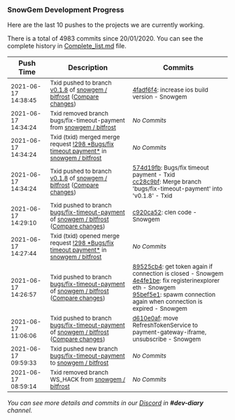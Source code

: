 
### SnowGem Development Progress

Here are the last 10 pushes to the projects we are currently working.

There is a total of 4983 commits since 20/01/2020. You can see the complete history in
 [Complete_list.md](Complete_list.md) file.

| Push Time | Description | Commits |
| --- | --- | --- |
| <sub>2021-06-17 14:38:45</sub> | <sub>Txid pushed to branch [v0\.1\.8](https://gitlab.com/snowgem/bitfrost/commits/v0.1.8) of [snowgem / bitfrost](https://gitlab.com/snowgem/bitfrost) ([Compare changes](https://gitlab.com/snowgem/bitfrost/compare/cc28c9bf3fbcd7a8bbf3f3f49302d725fce8ee9b...4fadf6f481086eb8924ccc7664ebec108d868343))</sub> | <sub>[4fadf6f4](https://gitlab.com/snowgem/bitfrost/-/commit/4fadf6f481086eb8924ccc7664ebec108d868343): increase ios build version - Snowgem</sub> |
| <sub>2021-06-17 14:34:24</sub> | <sub>Txid removed branch bugs/fix-timeout-payment from [snowgem / bitfrost](https://gitlab.com/snowgem/bitfrost)</sub> | <sub>_No Commits_</sub> |
| <sub>2021-06-17 14:34:24</sub> | <sub>Txid (txid) merged merge request [\!298 \*Bugs/fix timeout payment\*](https://gitlab.com/snowgem/bitfrost/-/merge_requests/298) in [snowgem / bitfrost](https://gitlab.com/snowgem/bitfrost)</sub> | <sub>_No Commits_</sub> |
| <sub>2021-06-17 14:34:24</sub> | <sub>Txid pushed to branch [v0\.1\.8](https://gitlab.com/snowgem/bitfrost/commits/v0.1.8) of [snowgem / bitfrost](https://gitlab.com/snowgem/bitfrost) ([Compare changes](https://gitlab.com/snowgem/bitfrost/compare/36efba58864c1e17170ff29d02835a8c48e2d1f4...cc28c9bf3fbcd7a8bbf3f3f49302d725fce8ee9b))</sub> | <sub>[574d19fb](https://gitlab.com/snowgem/bitfrost/-/commit/574d19fb4e53382ad41a684c4de971626d7e6129): Bugs/fix timeout payment - Txid<br>[cc28c9bf](https://gitlab.com/snowgem/bitfrost/-/commit/cc28c9bf3fbcd7a8bbf3f3f49302d725fce8ee9b): Merge branch 'bugs/fix-timeout-payment' into 'v0.1.8' - Txid</sub> |
| <sub>2021-06-17 14:29:10</sub> | <sub>Txid pushed to branch [bugs/fix\-timeout\-payment](https://gitlab.com/snowgem/bitfrost/commits/bugs/fix-timeout-payment) of [snowgem / bitfrost](https://gitlab.com/snowgem/bitfrost) ([Compare changes](https://gitlab.com/snowgem/bitfrost/compare/95bef5e16d4d4cc251a48d5f78b542fed3f7fa99...c920ca5246e06bf08f015f4e1982922ca3ce73d9))</sub> | <sub>[c920ca52](https://gitlab.com/snowgem/bitfrost/-/commit/c920ca5246e06bf08f015f4e1982922ca3ce73d9): clen code - Snowgem</sub> |
| <sub>2021-06-17 14:27:44</sub> | <sub>Txid (txid) opened merge request [\!298 \*Bugs/fix timeout payment\*](https://gitlab.com/snowgem/bitfrost/-/merge_requests/298) in [snowgem / bitfrost](https://gitlab.com/snowgem/bitfrost)</sub> | <sub>_No Commits_</sub> |
| <sub>2021-06-17 14:26:57</sub> | <sub>Txid pushed to branch [bugs/fix\-timeout\-payment](https://gitlab.com/snowgem/bitfrost/commits/bugs/fix-timeout-payment) of [snowgem / bitfrost](https://gitlab.com/snowgem/bitfrost) ([Compare changes](https://gitlab.com/snowgem/bitfrost/compare/d610e0afdb3a8b5c58b4cfc666ff95fd0e940a74...95bef5e16d4d4cc251a48d5f78b542fed3f7fa99))</sub> | <sub>[89525cb4](https://gitlab.com/snowgem/bitfrost/-/commit/89525cb43fc88ff296e5f472f9fef8545d4fc8a0): get token again if connection is closed - Snowgem<br>[4e4fe1be](https://gitlab.com/snowgem/bitfrost/-/commit/4e4fe1be42b6017003c26c2cd6b7c292760402de): fix registerinexplorer eth - Snowgem<br>[95bef5e1](https://gitlab.com/snowgem/bitfrost/-/commit/95bef5e16d4d4cc251a48d5f78b542fed3f7fa99): spawm connection again when connection is expired - Snowgem</sub> |
| <sub>2021-06-17 11:06:06</sub> | <sub>Txid pushed to branch [bugs/fix\-timeout\-payment](https://gitlab.com/snowgem/bitfrost/commits/bugs/fix-timeout-payment) of [snowgem / bitfrost](https://gitlab.com/snowgem/bitfrost) ([Compare changes](https://gitlab.com/snowgem/bitfrost/compare/3882a8c4e8acef25a75fc10c1f22bf3cdc13d5fd...d610e0afdb3a8b5c58b4cfc666ff95fd0e940a74))</sub> | <sub>[d610e0af](https://gitlab.com/snowgem/bitfrost/-/commit/d610e0afdb3a8b5c58b4cfc666ff95fd0e940a74): move RefreshTokenService to payment-gateway-iframe, unsubscribe - Snowgem</sub> |
| <sub>2021-06-17 09:59:33</sub> | <sub>Txid pushed new branch [bugs/fix\-timeout\-payment](https://gitlab.com/snowgem/bitfrost/commits/bugs/fix-timeout-payment) to [snowgem / bitfrost](https://gitlab.com/snowgem/bitfrost)</sub> | <sub>_No Commits_</sub> |
| <sub>2021-06-17 08:59:14</sub> | <sub>Txid removed branch WS_HACK from [snowgem / bitfrost](https://gitlab.com/snowgem/bitfrost)</sub> | <sub>_No Commits_</sub> |

_You can see more details and commits in our [Discord](https://discord.gg/zumGnbg) in **#dev-diary** channel._
